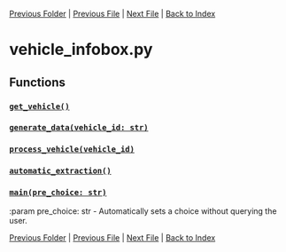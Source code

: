 [Previous Folder](../utils/categories.md) | [Previous File](vehicle_article.md) | [Next File](vehicle_list.md) | [Back to Index](../../index.md)

# vehicle_infobox.py

## Functions

### [`get_vehicle()`](https://github.com/Vaileasys/pz-wiki_parser/blob/main/scripts/vehicles/vehicle_infobox.py#L16)
### [`generate_data(vehicle_id: str)`](https://github.com/Vaileasys/pz-wiki_parser/blob/main/scripts/vehicles/vehicle_infobox.py#L25)
### [`process_vehicle(vehicle_id)`](https://github.com/Vaileasys/pz-wiki_parser/blob/main/scripts/vehicles/vehicle_infobox.py#L87)
### [`automatic_extraction()`](https://github.com/Vaileasys/pz-wiki_parser/blob/main/scripts/vehicles/vehicle_infobox.py#L103)
### [`main(pre_choice: str)`](https://github.com/Vaileasys/pz-wiki_parser/blob/main/scripts/vehicles/vehicle_infobox.py#L113)

:param pre_choice: str - Automatically sets a choice without querying the user.



[Previous Folder](../utils/categories.md) | [Previous File](vehicle_article.md) | [Next File](vehicle_list.md) | [Back to Index](../../index.md)
